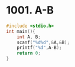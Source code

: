 # 1001. A-B
```c++
#include <stdio.h>
int main(){
    int A, B;
    scanf("%d%d",&A,&B);
    printf("%d",A-B);
    return 0;
}
```